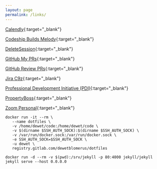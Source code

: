 ```yaml
---
layout: page
permalink: /links/
---
```


[Calendly](https://calendly.com/dewet/30min){:target="\_blank"}

[Codeship Builds Melody](https://app.codeship.com/projects/19477){:target="\_blank"}

[DeleteSession](chrome://settings/content/cookies){:target="\_blank"}

[GitHub My PRs](https://github.com/pulls?utf8=%E2%9C%93&q=is%3Aopen+is%3Apr+author%3Adewetblomerus){:target="\_blank"}

[GitHub Review PRs](https://github.com/pulls?utf8=%E2%9C%93&q=is%3Aopen+is%3Apr+is%3Aprivate+label%3A%22ready+for+review%22+review%3Arequired){:target="\_blank"}

[Jira C9z](https://salesloft.atlassian.net/secure/RapidBoard.jspa?rapidView=95){:target="\_blank"}

[Professional Development Initiative (PDI)](https://docs.google.com/a/salesloft.com/forms/d/e/1FAIpQLSdgZzTPwA2CejT0XLt1WVjtd0InwZ7WG705UjtEb2CER-U56Q/viewform){:target="\_blank"}

[PropertyBoss](https://propertyboss.net/OwnerPortalv17?customer=fin001_123682){:target="\_blank"}

[Zoom Personal](https://salesloft.zoom.us/my/dewetb){:target="\_blank"}

```
docker run -it --rm \
   --name dotfiles \
   -v /home/dewet/code:/home/dewet/code \
   -v $(dirname $SSH_AUTH_SOCK):$(dirname $SSH_AUTH_SOCK) \
   -v /var/run/docker.sock:/var/run/docker.sock \
   -e SSH_AUTH_SOCK=$SSH_AUTH_SOCK \
   -u dewet \
   registry.gitlab.com/dewetblomerus/dotfiles
```

`docker run -d --rm -v $(pwd):/srv/jekyll -p 80:4000 jekyll/jekyll jekyll serve --host 0.0.0.0`
